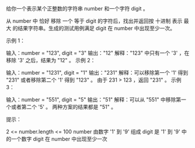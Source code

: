 给你一个表示某个正整数的字符串 number 和一个字符 digit 。

从 number 中 恰好 移除 一个 等于 digit 的字符后，找出并返回按 十进制 表示 最大 的结果字符串。生成的测试用例满足 digit 在 number 中出现至少一次。

示例 1：

输入：number = "123", digit = "3"
输出："12"
解释："123" 中只有一个 '3' ，在移除 '3' 之后，结果为 "12" 。
示例 2：

输入：number = "1231", digit = "1"
输出："231"
解释：可以移除第一个 '1' 得到 "231" 或者移除第二个 '1' 得到 "123" 。
由于 231 > 123 ，返回 "231" 。
示例 3：

输入：number = "551", digit = "5"
输出："51"
解释：可以从 "551" 中移除第一个或者第二个 '5' 。
两种方案的结果都是 "51" 。

提示：

2 <= number.length <= 100
number 由数字 '1' 到 '9' 组成
digit 是 '1' 到 '9' 中的一个数字
digit 在 number 中出现至少一次
